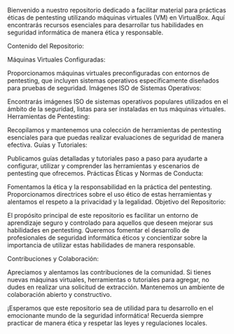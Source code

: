 Bienvenido a nuestro repositorio dedicado a facilitar material para prácticas éticas de pentesting utilizando máquinas virtuales (VM) en VirtualBox. Aquí encontrarás recursos esenciales para desarrollar tus habilidades en seguridad informática de manera ética y responsable.

Contenido del Repositorio:

Máquinas Virtuales Configuradas:

Proporcionamos máquinas virtuales preconfiguradas con entornos de pentesting, que incluyen sistemas operativos específicamente diseñados para pruebas de seguridad.
Imágenes ISO de Sistemas Operativos:

Encontrarás imágenes ISO de sistemas operativos populares utilizados en el ámbito de la seguridad, listas para ser instaladas en tus máquinas virtuales.
Herramientas de Pentesting:

Recopilamos y mantenemos una colección de herramientas de pentesting esenciales para que puedas realizar evaluaciones de seguridad de manera efectiva.
Guías y Tutoriales:

Publicamos guías detalladas y tutoriales paso a paso para ayudarte a configurar, utilizar y comprender las herramientas y escenarios de pentesting que ofrecemos.
Prácticas Éticas y Normas de Conducta:

Fomentamos la ética y la responsabilidad en la práctica del pentesting. Proporcionamos directrices sobre el uso ético de estas herramientas y alentamos el respeto a la privacidad y la legalidad.
Objetivo del Repositorio:

El propósito principal de este repositorio es facilitar un entorno de aprendizaje seguro y controlado para aquellos que deseen mejorar sus habilidades en pentesting. Queremos fomentar el desarrollo de profesionales de seguridad informática éticos y concientizar sobre la importancia de utilizar estas habilidades de manera responsable.

Contribuciones y Colaboración:

Apreciamos y alentamos las contribuciones de la comunidad. Si tienes nuevas máquinas virtuales, herramientas o tutoriales para agregar, no dudes en realizar una solicitud de extracción. Mantenemos un ambiente de colaboración abierto y constructivo.

¡Esperamos que este repositorio sea de utilidad para tu desarrollo en el emocionante mundo de la seguridad informática! Recuerda siempre practicar de manera ética y respetar las leyes y regulaciones locales.






